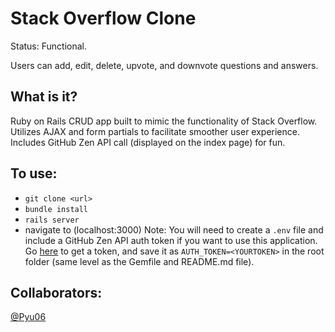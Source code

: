 # Stack Overflow Clone
Status: Functional.

Users can add, edit, delete, upvote, and downvote questions and answers.

## What is it?
Ruby on Rails CRUD app built to mimic the functionality of Stack Overflow.
Utilizes AJAX and form partials to facilitate smoother user experience.
Includes GitHub Zen API call (displayed on the index page) for fun.


## To use:
- `git clone <url>`
- `bundle install`
- `rails server`
- navigate to (localhost:3000)
Note: You will need to create a `.env` file and include a GitHub Zen API auth token if you want to use this application. Go [here](https://github.com/settings/tokens) to get a token, and save it as `AUTH_TOKEN=<YOURTOKEN>` in the root folder (same level as the Gemfile and README.md file).

## Collaborators:
[@Pyu06](https://github.com/pyu06)
